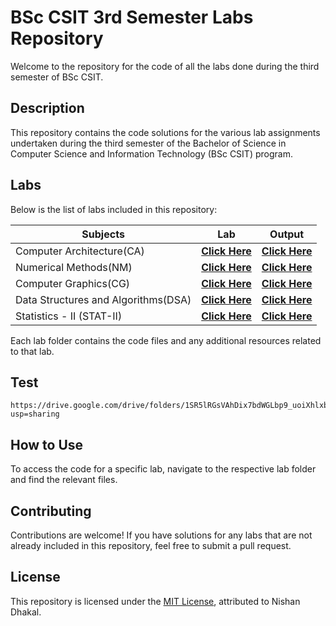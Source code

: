 # BSc CSIT 3rd Semester Labs Repository

Welcome to the repository for the code of all the labs done during the third semester of BSc CSIT.

## Description

This repository contains the code solutions for the various lab assignments undertaken during the third semester of the Bachelor of Science in Computer Science and Information Technology (BSc CSIT) program.

## Labs

Below is the list of labs included in this repository:

| Subjects               | Lab                                                                 | Output                                                                                                                                               |
|------------------------|---------------------------------------------------------------------|------------------------------------------------------------------------------------------------------------------------------------------------------|
| Computer Architecture(CA)  | **[Click Here](https://github.com/nishan023/3rd-sem/tree/master/CA)**                                     | **[Click Here ](CA)**                                                                                                                       |
| Numerical Methods(NM)      | **[Click Here](https://github.com/nishan023/3rd-sem/tree/master/NM)**| **[Click Here ](https://drive.google.com/drive/folders/1ILYqwwyfQ18JpN10gr7b-mXv-OY8QHK2?usp=sharing)**                              |
| Computer Graphics(CG)     | **[Click Here](https://github.com/nishan023/3rd-sem/tree/master/CG)**                                         | **[Click Here ](https://drive.google.com/drive/folders/1o-8iP_xRatNx1UgJWnwl-DzK0mXgmZcA?usp=sharing)**                                                                                                                       |
| Data Structures and Algorithms(DSA) | **[Click Here](https://github.com/nishan023/3rd-sem/tree/master/DSA)**                          | **[Click Here](https://drive.google.com/drive/folders/1obwIVXNBBppQDXwwXUJ5l5SxjP-D3NGS?usp=sharing)**                                                                                                                      |
| Statistics - II (STAT-II)      | **[Click Here](Statistics-II)**                               | **[Click Here](Statistics-II)**                                                                                                    |

Each lab folder contains the code files and any additional resources related to that lab.

## Test
```
https://drive.google.com/drive/folders/1SR5lRGsVAhDix7bdWGLbp9_uoiXhlxbA?usp=sharing
```

## How to Use

To access the code for a specific lab, navigate to the respective lab folder and find the relevant files.

## Contributing

Contributions are welcome! If you have solutions for any labs that are not already included in this repository, feel free to submit a pull request.

## License

This repository is licensed under the [MIT License](https://github.com/nishan023/3rd-sem/blob/master/LICENSE), attributed to Nishan Dhakal.
